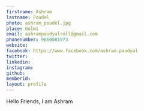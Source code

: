```yaml
---
firstname: Ashram 
lastname: Poudel 
photo: ashram_poudel.jpg 
place: Gulmi 
email: ashrampaudyalroll@gmail.com 
phonenumber: 9860081973 
website: 
facebook: https://www.facebook.com/ashram.paudyal 
twitter: 
linkedin: 
instagram: 
github: 
memberid:
layout: profile
---
```

Hello Friends, I am Ashram